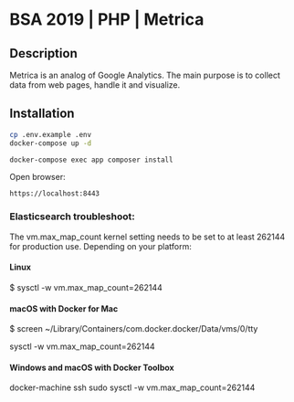 # BSA 2019 | PHP | Metrica

## Description

Metrica is an analog of Google Analytics. The main purpose is to collect data from web pages, handle it and visualize.

## Installation

```bash
cp .env.example .env
docker-compose up -d

docker-compose exec app composer install
```

Open browser:

`https://localhost:8443`

### Elasticsearch troubleshoot:

The vm.max_map_count kernel setting needs to be set to at least 262144 for production use. Depending on your platform:

#### Linux

$ sysctl -w vm.max_map_count=262144

#### macOS with Docker for Mac

$ screen ~/Library/Containers/com.docker.docker/Data/vms/0/tty

sysctl -w vm.max_map_count=262144

#### Windows and macOS with Docker Toolbox

docker-machine ssh
sudo sysctl -w vm.max_map_count=262144